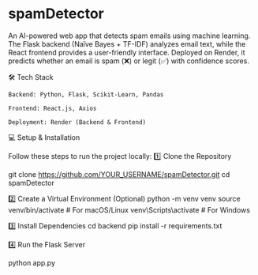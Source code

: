 # spamDetector
An AI-powered web app that detects spam emails using machine learning. The Flask backend (Naïve Bayes + TF-IDF) analyzes email text, while the React frontend provides a user-friendly interface. Deployed on Render, it predicts whether an email is spam (❌) or legit (✅) with confidence scores.

🛠️ Tech Stack

    Backend: Python, Flask, Scikit-Learn, Pandas

    Frontend: React.js, Axios

    Deployment: Render (Backend & Frontend)

    
💻 Setup & Installation

Follow these steps to run the project locally:
1️⃣ Clone the Repository

git clone https://github.com/YOUR_USERNAME/spamDetector.git
cd spamDetector

2️⃣ Create a Virtual Environment (Optional)
python -m venv venv
source venv/bin/activate  # For macOS/Linux
venv\Scripts\activate     # For Windows

3️⃣ Install Dependencies
cd backend
pip install -r requirements.txt


4️⃣ Run the Flask Server

python app.py

    
